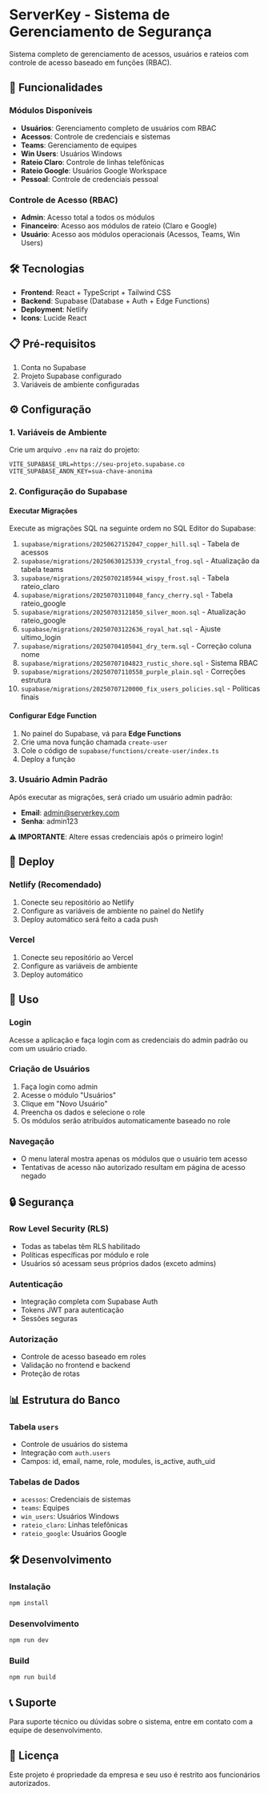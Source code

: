 # ServerKey - Sistema de Gerenciamento de Segurança

Sistema completo de gerenciamento de acessos, usuários e rateios com controle de acesso baseado em funções (RBAC).

## 🚀 Funcionalidades

### Módulos Disponíveis
- **Usuários**: Gerenciamento completo de usuários com RBAC
- **Acessos**: Controle de credenciais e sistemas
- **Teams**: Gerenciamento de equipes
- **Win Users**: Usuários Windows
- **Rateio Claro**: Controle de linhas telefônicas
- **Rateio Google**: Usuários Google Workspace
- **Pessoal**: Controle de credenciais pessoal

### Controle de Acesso (RBAC)
- **Admin**: Acesso total a todos os módulos
- **Financeiro**: Acesso aos módulos de rateio (Claro e Google)
- **Usuário**: Acesso aos módulos operacionais (Acessos, Teams, Win Users)

## 🛠️ Tecnologias

- **Frontend**: React + TypeScript + Tailwind CSS
- **Backend**: Supabase (Database + Auth + Edge Functions)
- **Deployment**: Netlify
- **Icons**: Lucide React

## 📋 Pré-requisitos

1. Conta no Supabase
2. Projeto Supabase configurado
3. Variáveis de ambiente configuradas

## ⚙️ Configuração

### 1. Variáveis de Ambiente

Crie um arquivo `.env` na raiz do projeto:

```env
VITE_SUPABASE_URL=https://seu-projeto.supabase.co
VITE_SUPABASE_ANON_KEY=sua-chave-anonima
```

### 2. Configuração do Supabase

#### Executar Migrações
Execute as migrações SQL na seguinte ordem no SQL Editor do Supabase:

1. `supabase/migrations/20250627152047_copper_hill.sql` - Tabela de acessos
2. `supabase/migrations/20250630125339_crystal_frog.sql` - Atualização da tabela teams
3. `supabase/migrations/20250702185944_wispy_frost.sql` - Tabela rateio_claro
4. `supabase/migrations/20250703110048_fancy_cherry.sql` - Tabela rateio_google
5. `supabase/migrations/20250703121850_silver_moon.sql` - Atualização rateio_google
6. `supabase/migrations/20250703122636_royal_hat.sql` - Ajuste ultimo_login
7. `supabase/migrations/20250704105041_dry_term.sql` - Correção coluna nome
8. `supabase/migrations/20250707104823_rustic_shore.sql` - Sistema RBAC
9. `supabase/migrations/20250707110558_purple_plain.sql` - Correções estrutura
10. `supabase/migrations/20250707120000_fix_users_policies.sql` - Políticas finais

#### Configurar Edge Function

1. No painel do Supabase, vá para **Edge Functions**
2. Crie uma nova função chamada `create-user`
3. Cole o código de `supabase/functions/create-user/index.ts`
4. Deploy a função

### 3. Usuário Admin Padrão

Após executar as migrações, será criado um usuário admin padrão:
- **Email**: admin@serverkey.com
- **Senha**: admin123

⚠️ **IMPORTANTE**: Altere essas credenciais após o primeiro login!

## 🚀 Deploy

### Netlify (Recomendado)

1. Conecte seu repositório ao Netlify
2. Configure as variáveis de ambiente no painel do Netlify
3. Deploy automático será feito a cada push

### Vercel

1. Conecte seu repositório ao Vercel
2. Configure as variáveis de ambiente
3. Deploy automático

## 📱 Uso

### Login
Acesse a aplicação e faça login com as credenciais do admin padrão ou com um usuário criado.

### Criação de Usuários
1. Faça login como admin
2. Acesse o módulo "Usuários"
3. Clique em "Novo Usuário"
4. Preencha os dados e selecione o role
5. Os módulos serão atribuídos automaticamente baseado no role

### Navegação
- O menu lateral mostra apenas os módulos que o usuário tem acesso
- Tentativas de acesso não autorizado resultam em página de acesso negado

## 🔒 Segurança

### Row Level Security (RLS)
- Todas as tabelas têm RLS habilitado
- Políticas específicas por módulo e role
- Usuários só acessam seus próprios dados (exceto admins)

### Autenticação
- Integração completa com Supabase Auth
- Tokens JWT para autenticação
- Sessões seguras

### Autorização
- Controle de acesso baseado em roles
- Validação no frontend e backend
- Proteção de rotas

## 📊 Estrutura do Banco

### Tabela `users`
- Controle de usuários do sistema
- Integração com `auth.users`
- Campos: id, email, name, role, modules, is_active, auth_uid

### Tabelas de Dados
- `acessos`: Credenciais de sistemas
- `teams`: Equipes
- `win_users`: Usuários Windows
- `rateio_claro`: Linhas telefônicas
- `rateio_google`: Usuários Google

## 🛠️ Desenvolvimento

### Instalação
```bash
npm install
```

### Desenvolvimento
```bash
npm run dev
```

### Build
```bash
npm run build
```

## 📞 Suporte

Para suporte técnico ou dúvidas sobre o sistema, entre em contato com a equipe de desenvolvimento.

## 📄 Licença

Este projeto é propriedade da empresa e seu uso é restrito aos funcionários autorizados.
